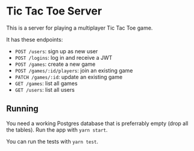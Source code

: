 # Tic Tac Toe Server

This is a server for playing a multiplayer Tic Tac Toe game. 

It has these endpoints:

* `POST /users`: sign up as new user
* `POST /logins`: log in and receive a JWT
* `POST /games`: create a new game
* `POST /games/:id/players`: join an existing game
* `PATCH /games/:id`: update an existing game
* `GET /games`: list all games
* `GET /users`: list all users

## Running

You need a working Postgres database that is preferrably empty (drop all the tables). Run the app with `yarn start`. 

You can run the tests with `yarn test`.

